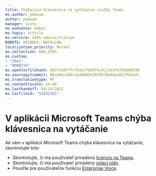 ```yaml
---
title: Chýbajúca klávesnica na vytáčanie služby Teams
ms.author: pebaum
author: pebaum
manager: scotv
ms.audience: Admin
ms.topic: article
ms.service: o365-administration
ROBOTS: NOINDEX, NOFOLLOW
localization_priority: Normal
ms.collection: Adm_O365
ms.custom:
- "2641"
- "9000719"
ms.openlocfilehash: 6837cb9fffcf93a7fb99fec4c2343f476dd00599
ms.sourcegitcommit: 8bc60ec34bc1e40685e3976576e04a2623f63a7c
ms.translationtype: MT
ms.contentlocale: sk-SK
ms.lasthandoff: 04/15/2021
ms.locfileid: "51832361"
---
```

# <a name="dial-pad-is-missing-in-microsoft-teams"></a>V aplikácii Microsoft Teams chýba klávesnica na vytáčanie 

Ak vám v aplikácii Microsoft Teams chýba klávesnica na vytáčanie, skontrolujte toto:

- Skontrolujte, či má používateľ priradenú [licenciu na Teams](https://docs.microsoft.com/MicrosoftTeams/assign-teams-licenses).
- Skontrolujte, či má používateľ priradený [volací plán](https://docs.microsoft.com/MicrosoftTeams/calling-plan-landing-page).
- Povoľte pre používateľov funkciu [Enterprise Voice](https://docs.microsoft.com/skypeforbusiness/skype-for-business-hybrid-solutions/plan-your-phone-system-cloud-pbx-solution/enable-users-for-enterprise-voice-online-and-phone-system-voicemail#to-enable-your-users-for-phone-system-in-office-365-voice-and-voicemail).
